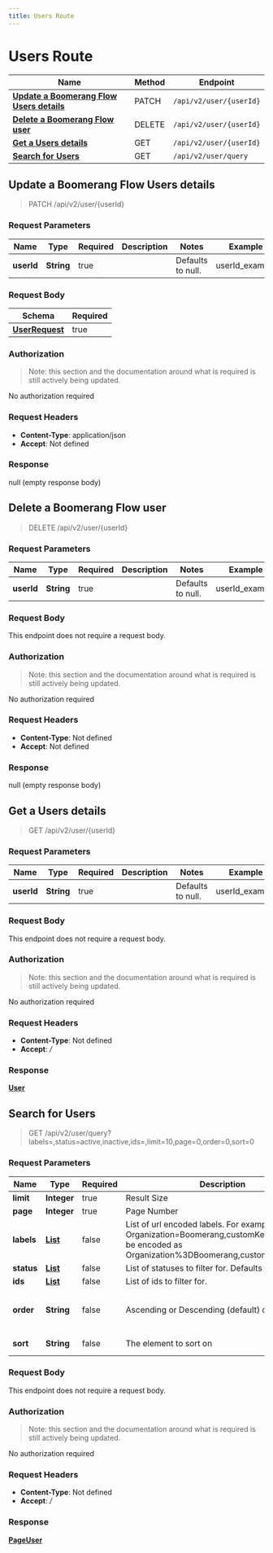 ```yaml
---
title: Users Route
---
```


# Users Route




| Name | Method | Endpoint |
|------------- | ------------- | -------------|
| [**Update a Boomerang Flow Users details**](#apply1) | PATCH | `/api/v2/user/{userId}` |
| [**Delete a Boomerang Flow user**](#deleteFlowUser) | DELETE | `/api/v2/user/{userId}` |
| [**Get a Users details**](#getUserByID) | GET | `/api/v2/user/{userId}` |
| [**Search for Users**](#getUsers) | GET | `/api/v2/user/query` |


<a name="apply1"></a>

## **Update a Boomerang Flow Users details**

> PATCH /api/v2/user/{userId}


### Request Parameters


| Name | Type | Required | Description | Notes | Example |
| ---- | ---- | -------- | ----------- | --- |---|
| **userId** | **String** | true |  | Defaults to null. | userId_example


### Request Body
| Schema | Required | 
| ------ | --- | 
| [**UserRequest**](../Models/UserRequest) | true |


### Authorization

> Note: this section and the documentation around what is required is still actively being updated.

No authorization required

### Request Headers

- **Content-Type**: application/json
- **Accept**: Not defined

### Response

null (empty response body)

<a name="deleteFlowUser"></a>

## **Delete a Boomerang Flow user**

> DELETE /api/v2/user/{userId}


### Request Parameters


| Name | Type | Required | Description | Notes | Example |
| ---- | ---- | -------- | ----------- | --- |---|
| **userId** | **String** | true |  | Defaults to null. | userId_example


### Request Body
This endpoint does not require a request body.

### Authorization

> Note: this section and the documentation around what is required is still actively being updated.

No authorization required

### Request Headers

- **Content-Type**: Not defined
- **Accept**: Not defined

### Response

null (empty response body)

<a name="getUserByID"></a>

## **Get a Users details**

> GET /api/v2/user/{userId}


### Request Parameters


| Name | Type | Required | Description | Notes | Example |
| ---- | ---- | -------- | ----------- | --- |---|
| **userId** | **String** | true |  | Defaults to null. | userId_example


### Request Body
This endpoint does not require a request body.

### Authorization

> Note: this section and the documentation around what is required is still actively being updated.

No authorization required

### Request Headers

- **Content-Type**: Not defined
- **Accept**: */*

### Response

[**User**](../Models/User.md)

<a name="getUsers"></a>

## **Search for Users**

> GET /api/v2/user/query?labels=,status=active,inactive,ids=,limit=10,page=0,order=0,sort=0


### Request Parameters


| Name | Type | Required | Description | Notes | Example |
| ---- | ---- | -------- | ----------- | --- |---|
| **limit** | **Integer** | true | Result Size | Defaults to null. | 10
| **page** | **Integer** | true | Page Number | Defaults to null. | 0
| **labels** | [**List**](../Models/String) | false | List of url encoded labels. For example Organization&#x3D;Boomerang,customKey&#x3D;test would be encoded as Organization%3DBoomerang,customKey%3Dtest) | Defaults to null. | 
| **status** | [**List**](../Models/String) | false | List of statuses to filter for. Defaults to all. | Defaults to null. | active,inactive
| **ids** | [**List**](../Models/String) | false | List of ids to filter for. | Defaults to null. | 
| **order** | **String** | false | Ascending or Descending (default) order | Defaults to Optional[DESC]. Enum: [ASC, DESC] | 0
| **sort** | **String** | false | The element to sort on | Defaults to Optional[name]. | 0


### Request Body
This endpoint does not require a request body.

### Authorization

> Note: this section and the documentation around what is required is still actively being updated.

No authorization required

### Request Headers

- **Content-Type**: Not defined
- **Accept**: */*

### Response

[**PageUser**](../Models/PageUser.md)

